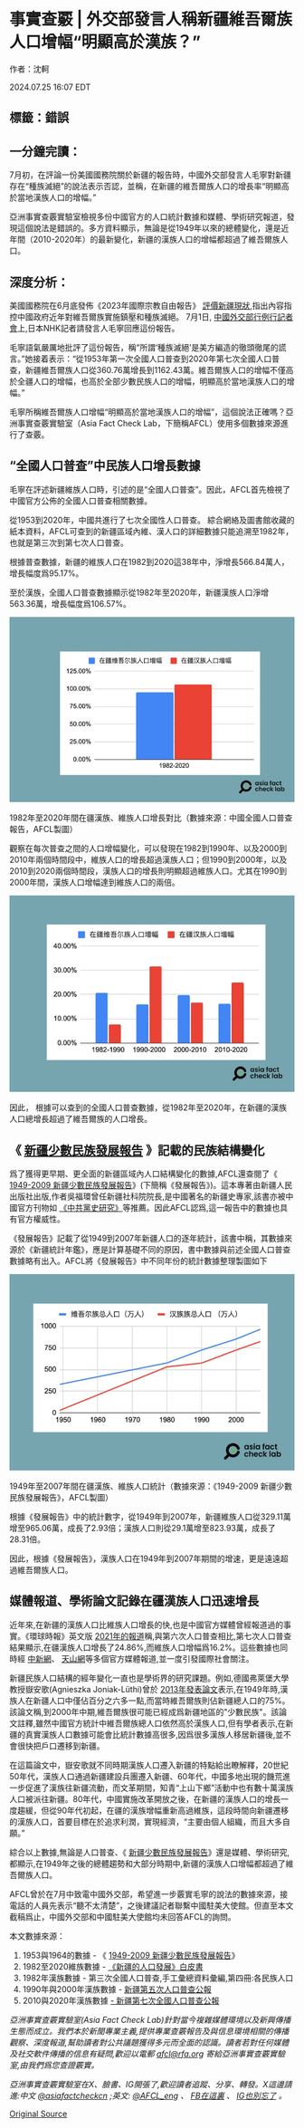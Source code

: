 # 事實查覈 | 外交部發言人稱新疆維吾爾族人口增幅“明顯高於漢族？”

作者：沈軻

2024.07.25 16:07 EDT

## 標籤：錯誤

## 一分鐘完讀：

7月初，在評論一份美國國務院關於新疆的報告時，中國外交部發言人毛寧對新疆存在“種族滅絕”的說法表示否認，並稱，在新疆的維吾爾族人口的增長率“明顯高於當地漢族人口的增幅。”

亞洲事實查覈實驗室檢視多份中國官方的人口統計數據和媒體、學術研究報道，發現這個說法是錯誤的。多方資料顯示，無論是從1949年以來的總體變化，還是近年間（2010-2020年）的最新變化，新疆的漢族人口的增幅都超過了維吾爾族人口。

## 深度分析：

美國國務院在6月底發佈《2023年國際宗教自由報告》 [評價新疆現狀](https://www.state.gov/reports/2023-report-on-international-religious-freedom/china/xinjiang/),指出內容指控中國政府近年對維吾爾族實施鎮壓和種族滅絕。 7月1日, [中國外交部行例行記者會](https://archive.ph/q3USJ)上,日本NHK記者請發言人毛寧回應這份報告。

毛寧語氣嚴厲地批評了這份報告，稱“所謂‘種族滅絕’是美方編造的徹頭徹尾的謊言。”她接着表示：“從1953年第一次全國人口普查到2020年第七次全國人口普查，新疆維吾爾族人口從360.76萬增長到1162.43萬。維吾爾族人口的增幅不僅高於全疆人口的增幅，也高於全部少數民族人口的增幅，明顯高於當地漢族人口的增幅。”

毛寧所稱維吾爾族人口增幅“明顯高於當地漢族人口的增幅”，這個說法正確嗎？亞洲事實查覈實驗室（Asia Fact Check Lab，下簡稱AFCL）使用多個數據來源進行了查覈。

## “全國人口普查”中民族人口增長數據

毛寧在評述新疆維族人口時，引述的是“全國人口普查”。因此，AFCL首先檢視了中國官方公佈的全國人口普查相關數據。

從1953到2020年，中國共進行了七次全國性人口普查。 綜合網絡及圖書館收藏的紙本資料，AFCL可查到的新疆區域內維、漢人口的詳細數據只能追溯至1982年，也就是第三次到第七次人口普查。

根據普查數據，新疆的維族人口在1982到2020這38年中，淨增長566.84萬人，增長幅度爲95.17%。

至於漢族，全國人口普查數據顯示從1982年至2020年，新疆漢族人口淨增563.36萬，增長幅度爲106.57%。

![pic1 (7).png](images/H6SBLUHD3HH7H3TFQLBFBGKE7I.png)

1982年至2020年間在疆漢族、維族人口增長對比（數據來源：中國全國人口普查報告，AFCL製圖）

觀察在每次普查之間的人口增幅變化，可以發現在1982到1990年、以及2000到2010年兩個時間段中，維族人口的增長超過漢族人口；但1990到2000年，以及2010到2020兩個時間段，漢族人口的增長則明顯超過維族人口。尤其在1990到2000年間，漢族人口增幅達到維族人口的兩倍。

![pic2 (5).png](images/CATO5R22L3OBKJNUUIZT2OB34Y.png)

因此， 根據可以查到的全國人口普查數據，從1982年至2020年，在新疆的漢族人口總增長超過了維吾爾族的人口增長。

## 《  [新疆少數民族發展報告](https：//isbnsearch.org/isbn/9787228128259)  》記載的民族結構變化

爲了獲得更早期、更全面的新疆區域內人口結構變化的數據,AFCL還查閱了《 [1949-2009 新疆少數民族發展報告](https://isbnsearch.org/isbn/9787228128259)》(下簡稱《發展報告》)。這本專著由新疆人民出版社出版,作者吳福環曾任新疆社科院院長,是中國著名的新疆史專家,該書亦被中國官方刊物如 [《中共黨史研究》](https://m.fx361.com/news/2010/0216/17335846.html)等推薦。因此AFCL認爲,這一報告中的數據也具有官方權威性。

《發展報告》記載了從1949到2007年新疆人口的逐年統計，該書中稱，其數據來源於《新疆統計年鑑》，應是計算基礎不同的原因，書中數據與前述全國人口普查數據略有出入。AFCL將《發展報告》中不同年份的統計數據整理製圖如下

![pic3 (3).png](images/UYSXWCWI4YU4HTJAI6AXHAYVVI.png)

1949年至2007年間在疆漢族、維族人口統計（數據來源：《1949-2009 新疆少數民族發展報告》，AFCL製圖）

根據《發展報告》中的統計數字，從1949年到2007年，新疆維族人口從329.11萬增至965.06萬，成長了2.93倍；漢族人口則從29.1萬增至823.93萬，成長了28.31倍。

因此，根據《發展報告》，漢族人口在1949年到2007年期間的增速，更是遠遠超過維吾爾族人口。

## 媒體報道、學術論文記錄在疆漢族人口迅速增長

近年來,在新疆的漢族人口比維族人口增長的快,也是中國官方媒體曾經報道過的事實。《環球時報》英文版 [2021年的報道](https://www.globaltimes.cn/page/202106/1226080.shtml)稱,與第六次人口普查相比,第七次人口普查結果顯示,在疆漢族人口增長了24.86%,而維族人口增幅爲16.2%。這些數據也同時經 [中新網](https://www.chinanews.com.cn/gn/2021/06-14/9499364.shtml)、 [天山網](https://www.ts.cn/xwzx/szxw/202106/t20210614_6045418.shtml)等多個官方媒體報道,並一度引發國際社會關注。

新疆民族人口結構的經年變化一直也是學術界的研究課題。例如,德國弗萊堡大學教授嶽安歌(Agnieszka Joniak-Lüthi)曾於 [2013年發表論文](https://www.jstor.org/stable/24364952)表示,在1949年時,漢族人在新疆人口中僅佔百分之六多一點,而當時維吾爾族則佔新疆總人口的75%。該論文稱,到2000年中期,維吾爾族很可能已經成爲新疆地區的"少數民族"。該論文註釋,雖然中國官方統計中維吾爾族總人口依然高於漢族人口,但有學者表示,在新疆的真實漢族人口數據可能會比統計數據高很多,因爲很多漢族人移居新疆後,並不會很快把戶口遷移到新疆。

在這篇論文中，嶽安歌就不同時期漢族人口遷入新疆的特點給出瞭解釋，20世紀50年代，漢族人口通過新疆建設兵團遷入新疆、60年代，中國多地出現的饑荒進一步促進了漢族往新疆流動，而文革期間，知青“上山下鄉”活動中也有數十萬漢族人口被派往新疆。80年代，中國實施改革開放之後，在新疆的漢族人口的增長一度趨緩，但從90年代初起，在疆的漢族增幅重新高過維族，這段時間向新疆遷移的漢族人口，首要目標在於追求利潤，實現經濟，“主要由個人組織，而且大多自願。”

綜合以上數據,無論是人口普查、《 [新疆少數民族發展報告](https://isbnsearch.org/isbn/9787228128259)》還是媒體、學術研究,都顯示,在1949年之後的總體趨勢和大部分時期中,新疆的漢族人口增幅都超過了維吾爾族人口。

AFCL曾於在7月中致電中國外交部，希望進一步覈實毛寧的說法的數據來源，接電話的人員先表示“聽不太清楚”，之後建議記者聯繫中國駐美大使館。但直至本文截稿爲止，中國外交部和中國駐美大使館均未回答AFCL的詢問。

本文數據來源：

1. 1953與1964的數據 - 《 [1949-2009 新疆少數民族發展報告](https://isbnsearch.org/isbn/9787228128259)》
2. 1982至2020維族數據 - [《新疆的人口發展》白皮書](https://archive.ph/CZ2H5)
3. 1982年漢族數據 - 第三次全國人口普查,手工彙總資料彙編,第四冊:各民族人口
4. 1990年與2000年漢族數據 - [新疆第五次人口普查公報](https://archive.ph/EKEhw)
5. 2010與2020年漢族數據 [- 新疆第七次全國人口普查公報](https://archive.ph/CyXts#selection-111.0-111.19)

*亞洲事實查覈實驗室(Asia Fact Check Lab)針對當今複雜媒體環境以及新興傳播生態而成立。我們本於新聞專業主義,提供專業查覈報告及與信息環境相關的傳播觀察、深度報道,幫助讀者對公共議題獲得多元而全面的認識。讀者若對任何媒體及社交軟件傳播的信息有疑問,歡迎以電郵* *afcl@rfa.org* *寄給亞洲事實查覈實驗室,由我們爲您查證覈實。*

*亞洲事實查覈實驗室在X、臉書、IG開張了,歡迎讀者追蹤、分享、轉發。X這邊請進:中文*  [*@asiafactcheckcn*](https://twitter.com/asiafactcheckcn)  *;英文:*  [*@AFCL\_eng*](https://twitter.com/AFCL_eng)  *、*  [*FB在這裏*](https://www.facebook.com/asiafactchecklabcn)  *、*  [*IG也別忘了*](https://www.instagram.com/asiafactchecklab/)  *。*



[Original Source](https://www.rfa.org/mandarin/shishi-hecha/hc-birth-rate-han-ethnicity-07252024160648.html)